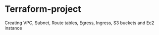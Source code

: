 # Terraform-project
Creating VPC, Subnet, Route tables, Egress, Ingress, S3 buckets and Ec2 instance
